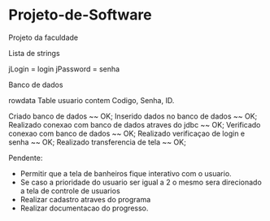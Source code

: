 # Projeto-de-Software
Projeto da faculdade

Lista de strings

jLogin = login
jPassword = senha

Banco de dados 

rowdata
Table usuario contem Codigo, Senha, ID.

Criado banco de dados ~~ OK;
Inserido dados no banco de dados ~~ OK;
Realizado conexao com banco de dados atraves do jdbc ~~ OK;
Verificado conexao com banco de dados ~~ OK;
Realizado verificaçao de login e senha ~~ OK;
Realizado transferencia de tela ~~ OK;

Pendente:

- Permitir que a tela de banheiros fique interativo com o usuario.
- Se caso a prioridade do usuario ser igual a 2 o mesmo sera direcionado a tela de controle de usuarios
- Realizar cadastro atraves do programa
- Realizar documentacao do progresso.


